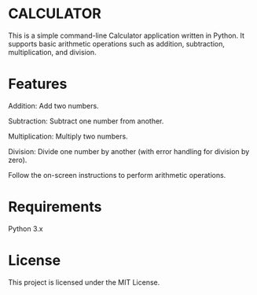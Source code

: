 # CALCULATOR

This is a simple command-line Calculator application written in Python. It supports basic arithmetic operations such as addition, subtraction, multiplication, and division.

# Features
Addition: Add two numbers.

Subtraction: Subtract one number from another.

Multiplication: Multiply two numbers.

Division: Divide one number by another (with error handling for division by zero).

Follow the on-screen instructions to perform arithmetic operations.

# Requirements
Python 3.x

# License
This project is licensed under the MIT License.
